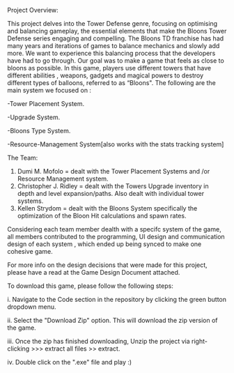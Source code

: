 Project Overview:

This project delves into the Tower Defense genre, focusing on optimising and balancing gameplay, the essential elements that make the Bloons Tower Defense series engaging and compelling. The Bloons 
TD franchise has had many years and iterations of games to balance mechanics and slowly add more. We want to experience this balancing process that the developers have had to go through. Our goal was to make a 
game that feels as close to bloons as possible. In this game, players use different towers that have different abilities , weapons, gadgets and magical powers to destroy different types of balloons, 
referred to as “Bloons".
The following are the main system we focused on :

-Tower Placement System.

-Upgrade System.

-Bloons Type System.

-Resource-Management System[also works with the stats tracking 
system]

The Team:
1. Dumi M. Mofolo =  dealt with the Tower Placement Systems and /or Resource Management system. 
2. Christopher J. Ridley = dealt with the Towers Upgrade inventory in depth and level expansion/paths. Also dealt with individual  tower systems.
3. Kellen Strydom = dealt with the Bloons System specifically the optimization of the Bloon Hit calculations and spawn rates.

Considering each team member dealth with a specifc system of the game, all members contributed to the programming, UI design and communication design of each system , which ended up being synced to make one cohesive game.

For more info on the design decisions that were made for this project, please have a read at the Game Design Document attached.

To download this game, please follow the following steps:

i. Navigate to the Code section in the repository by clicking the green button dropdown menu.

ii. Select the "Download Zip" option. This will download the zip version of the game.

iii. Once the zip has finished downloading, Unzip the project via right-clicking >>> extract all files >> extract.

iv. Double click on the ".exe" file and play :)
